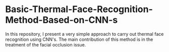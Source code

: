# Basic-Thermal-Face-Recognition-Method-Based-on-CNN-s
In this repository, I present a very simple approach to carry out thermal face recognition using CNN's. The main contribution of this method is in the treatment of the facial occlusion issue.
